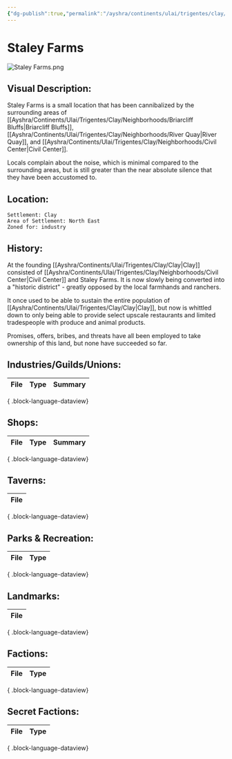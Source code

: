 ```yaml
---
{"dg-publish":true,"permalink":"/ayshra/continents/ulai/trigentes/clay/neighborhoods/staley-farms/"}
---
```


# Staley Farms
![Staley Farms.png](/img/user/Inbox/Attachments/Staley%20Farms.png)
## Visual Description:

Staley Farms is a small location that has been cannibalized by the surrounding areas of [[Ayshra/Continents/Ulai/Trigentes/Clay/Neighborhoods/Briarcliff Bluffs\|Briarcliff Bluffs]], [[Ayshra/Continents/Ulai/Trigentes/Clay/Neighborhoods/River Quay\|River Quay]], and [[Ayshra/Continents/Ulai/Trigentes/Clay/Neighborhoods/Civil Center\|Civil Center]]. 

Locals complain about the noise, which is minimal compared to the surrounding areas, but is still greater than the near absolute silence that they have been accustomed to.

## Location:
	Settlement: Clay
	Area of Settlement: North East
	Zoned for: industry

## History:

At the founding [[Ayshra/Continents/Ulai/Trigentes/Clay/Clay\|Clay]] consisted of [[Ayshra/Continents/Ulai/Trigentes/Clay/Neighborhoods/Civil Center\|Civil Center]] and Staley Farms. It is now slowly being converted into a "historic district" - greatly opposed by the local farmhands and ranchers. 

It once used to be able to sustain the entire population of [[Ayshra/Continents/Ulai/Trigentes/Clay/Clay\|Clay]], but now is whittled down to only being able to provide select upscale restaurants and limited tradespeople with produce and animal products. 

Promises, offers, bribes, and threats have all been employed to take ownership of this land, but none have succeeded so far. 


## Industries/Guilds/Unions:
| File | Type | Summary |
| ---- | ---- | ------- |

{ .block-language-dataview}
## Shops:
| File | Type | Summary |
| ---- | ---- | ------- |

{ .block-language-dataview}
## Taverns:
| File |
| ---- |

{ .block-language-dataview}
## Parks & Recreation:
| File | Type |
| ---- | ---- |

{ .block-language-dataview}
## Landmarks:
| File |
| ---- |

{ .block-language-dataview}
## Factions:
| File | Type |
| ---- | ---- |

{ .block-language-dataview}
## Secret Factions:
| File | Type |
| ---- | ---- |

{ .block-language-dataview}

